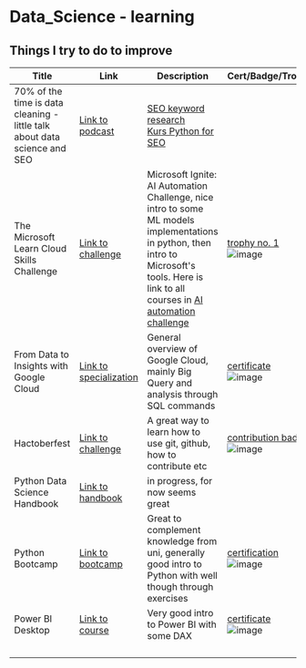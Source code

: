 # Data_Science - learning
## Things I try to do to improve


[comment]: <> (For easier editing:)
[comment]: <> (Links:)
[comment]: <> ([])

|  Title | Link  | Description  | Cert/Badge/Trophy  |
|--|--|--|--|
| 70% of the time is data cleaning - little talk about data science and SEO  | [Link to podcast](https://www.youtube.com/watch?v=MQmMfuTzyA0)  |  [SEO keyword research](https://code.markedmondson.me/search-console-google-analytics-r-keyword-research/) <br />  [Kurs Python for SEO](https://www.jcchouinard.com/python-for-seo/) |   |
| The Microsoft Learn Cloud Skills Challenge | [Link to challenge](https://www.microsoft.com/en-US/cloudskillschallenge/ignite/registration/2022)  | Microsoft Ignite: AI Automation Challenge, nice intro to some ML models implementations in python, then intro to Microsoft's tools. Here is link to all courses in [AI automation challenge](https://learn.microsoft.com/pl-pl/users/cloudskillschallenge/collections/o1qrb5wedm52?WT.mc_id=cloudskillschallenge_8aee1e58-eeb8-409f-b0d0-d15afcc8045c)| [trophy no. 1](https://learn.microsoft.com/en-us/training/achievements/learn.wwl.create-machine-learn-models.trophy?username=MarekKu-5275'>)<br/> ![image](https://user-images.githubusercontent.com/49692939/202159623-f08c5e19-05ca-43b7-a450-cfb62edbe026.png)   |
|  From Data to Insights with Google Cloud | [Link to specialization](https://www.coursera.org/specializations/from-data-to-insights-google-cloud-platform)  | General overview of Google Cloud, mainly Big Query and analysis through SQL commands  | [certificate](https://coursera.org/share/0eb8324b8c0964d41ef4b691ac925607)<br/> ![image](https://user-images.githubusercontent.com/49692939/202164340-85c126f0-541a-4f0d-bb65-8c2b6fcf74e6.png)  |
| Hactoberfest  | [Link to challenge](https://hacktoberfest.com/auth/)  | A great way to learn how to use git, github, how to contribute etc  | [contribution badge](https://www.holopin.io/userbadge/cl9h7t0y9598409l7b6vh1b7q) <br/> ![image](https://user-images.githubusercontent.com/49692939/202165122-6460d41e-c278-451f-ab58-f4e09b09899f.png)   |
| Python Data Science Handbook  | [Link to handbook](https://jakevdp.github.io/PythonDataScienceHandbook/)  | in progress, for now seems great  |   |
| Python Bootcamp  | [Link to bootcamp](https://www.udemy.com/course/complete-python-bootcamp/)  | Great to complement knowledge from uni, generally good intro to Python with well though through exercises  | [certification](https://user-images.githubusercontent.com/49692939/202153713-e79bb13f-b42f-427e-87eb-1ac9a822455c.png) <br/> ![image](https://user-images.githubusercontent.com/49692939/202166898-489aa700-c14c-404d-82bc-f64a2d39dd5d.png)   |
| Power BI Desktop | [Link to course](https://www.udemy.com/course/microsoft-power-bi-up-running-with-power-bi-desktop/?src=sac&kw=Power+BI+Desktop+for+BI)  | Very good intro to Power BI with some DAX  | [certificate](https://user-images.githubusercontent.com/49692939/202154395-600b92ef-3590-41a2-9c73-6ab6abb002a9.png) <br/> ![image](https://user-images.githubusercontent.com/49692939/202166778-78eedf4f-652a-4625-a116-c50fe52f6c4f.png)  |
|   |   |   |   |
|   |   |   |   |
|   |   |   |   |
|   |   |   |   |
